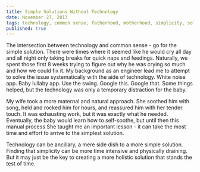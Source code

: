 ```yaml
---
title: Simple Solutions Without Technology
date: November 27, 2013
tags: technology, common sense, fatherhood, motherhood, simplicity, solution
published: true
---
```


The intersection between technology and common sense - go for the simple solution. There were times where it seemed like he would cry all day and all night only taking breaks for quick naps and feedings. Naturally, we spent those first 8 weeks trying to figure out why he was crying so much and how we could fix it. My background as an engineer lead me to attempt to solve the issue systematically with the aide of technology. White noise app. Baby lullaby app. Use the swing. Google this. Google that. Some things helped, but the technology was only a temporary distraction for the baby.

My wife took a more maternal and natural approach. She soothed him with song, held and rocked him for hours, and reassured him with her tender touch. It was exhausting work, but it was exactly what he needed. Eventually, the baby would learn how to self-soothe, but until then this manual process She taught me an important lesson - it can take the most time and effort to arrive to the simplest solution.

Technology can be ancillary, a mere side dish to a more simple solution. Finding that simplicity can be more time intensive and physically draining. But it may just be the key to creating a more holistic solution that stands the test of time.
